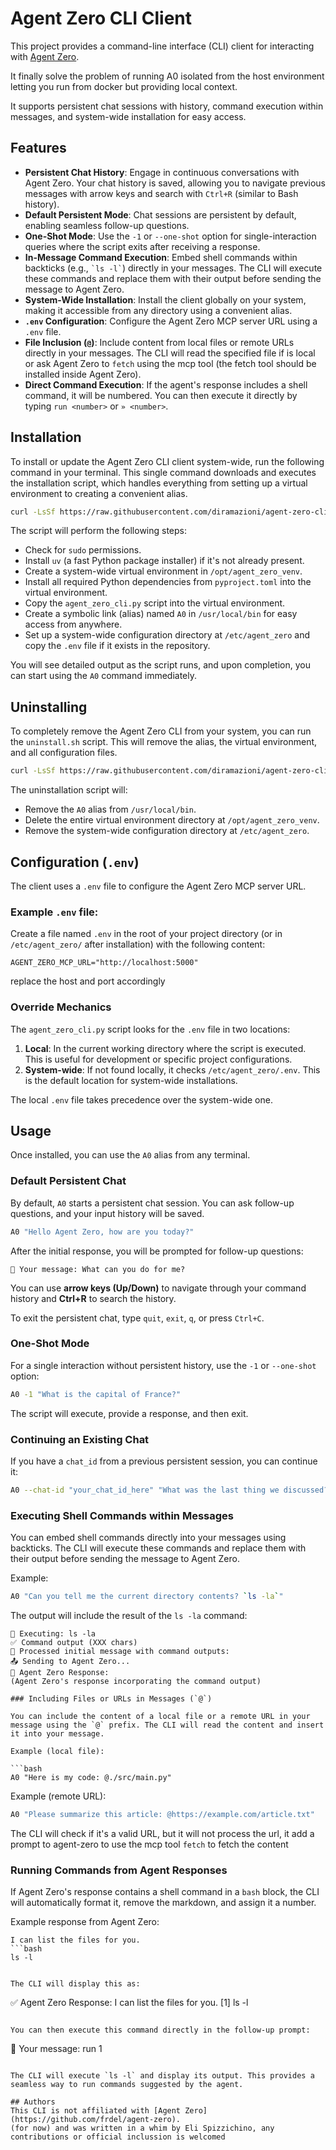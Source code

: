 # Agent Zero CLI Client

This project provides a command-line interface (CLI) client for interacting with [Agent Zero](https://github.com/frdel/agent-zero). 

It finally solve the problem of running A0 isolated from the host environment letting you run from docker but providing local context. 

It supports persistent chat sessions with history, command execution within messages, and system-wide installation for easy access.


## Features

-   **Persistent Chat History**: Engage in continuous conversations with Agent Zero. Your chat history is saved, allowing you to navigate previous messages with arrow keys and search with `Ctrl+R` (similar to Bash history).
-   **Default Persistent Mode**: Chat sessions are persistent by default, enabling seamless follow-up questions.
-   **One-Shot Mode**: Use the `-1` or `--one-shot` option for single-interaction queries where the script exits after receiving a response.
-   **In-Message Command Execution**: Embed shell commands within backticks (e.g., `` `ls -l` ``) directly in your messages. The CLI will execute these commands and replace them with their output before sending the message to Agent Zero.
-   **System-Wide Installation**: Install the client globally on your system, making it accessible from any directory using a convenient alias.
-   **`.env` Configuration**: Configure the Agent Zero MCP server URL using a `.env` file.
-   **File Inclusion (`@`)**: Include content from local files or remote URLs directly in your messages. The CLI will read the specified file if is local or ask Agent Zero to `fetch` using the mcp tool (the fetch tool should be installed inside Agent Zero).
-   **Direct Command Execution**: If the agent's response includes a shell command, it will be numbered. You can then execute it directly by typing `run <number>` or `» <number>`.

## Installation

To install or update the Agent Zero CLI client system-wide, run the following command in your terminal. This single command downloads and executes the installation script, which handles everything from setting up a virtual environment to creating a convenient alias.

```bash
curl -LsSf https://raw.githubusercontent.com/diramazioni/agent-zero-cli/refs/heads/main/install.sh | sudo sh
```

The script will perform the following steps:
- Check for `sudo` permissions.
- Install `uv` (a fast Python package installer) if it's not already present.
- Create a system-wide virtual environment in `/opt/agent_zero_venv`.
- Install all required Python dependencies from `pyproject.toml` into the virtual environment.
- Copy the `agent_zero_cli.py` script into the virtual environment.
- Create a symbolic link (alias) named `A0` in `/usr/local/bin` for easy access from anywhere.
- Set up a system-wide configuration directory at `/etc/agent_zero` and copy the `.env` file if it exists in the repository.

You will see detailed output as the script runs, and upon completion, you can start using the `A0` command immediately.

## Uninstalling

To completely remove the Agent Zero CLI from your system, you can run the `uninstall.sh` script. This will remove the alias, the virtual environment, and all configuration files.

```bash
curl -LsSf https://raw.githubusercontent.com/diramazioni/agent-zero-cli/refs/heads/main/uninstall.sh | sudo sh
```

The uninstallation script will:
- Remove the `A0` alias from `/usr/local/bin`.
- Delete the entire virtual environment directory at `/opt/agent_zero_venv`.
- Remove the system-wide configuration directory at `/etc/agent_zero`.

## Configuration (`.env`)

The client uses a `.env` file to configure the Agent Zero MCP server URL.

### Example `.env` file:

Create a file named `.env` in the root of your project directory (or in `/etc/agent_zero/` after installation) with the following content:

```dotenv
AGENT_ZERO_MCP_URL="http://localhost:5000"
```
replace the host and port accordingly

### Override Mechanics

The `agent_zero_cli.py` script looks for the `.env` file in two locations:

1.  **Local**: In the current working directory where the script is executed. This is useful for development or specific project configurations.
2.  **System-wide**: If not found locally, it checks `/etc/agent_zero/.env`. This is the default location for system-wide installations.

The local `.env` file takes precedence over the system-wide one.

## Usage

Once installed, you can use the `A0` alias from any terminal.

### Default Persistent Chat

By default, `A0` starts a persistent chat session. You can ask follow-up questions, and your input history will be saved.

```bash
A0 "Hello Agent Zero, how are you today?"
```

After the initial response, you will be prompted for follow-up questions:

```
💬 Your message: What can you do for me?
```

You can use **arrow keys (Up/Down)** to navigate through your command history and **Ctrl+R** to search the history.

To exit the persistent chat, type `quit`, `exit`, `q`, or press `Ctrl+C`.

### One-Shot Mode

For a single interaction without persistent history, use the `-1` or `--one-shot` option:

```bash
A0 -1 "What is the capital of France?"
```

The script will execute, provide a response, and then exit.

### Continuing an Existing Chat

If you have a `chat_id` from a previous persistent session, you can continue it:

```bash
A0 --chat-id "your_chat_id_here" "What was the last thing we discussed?"
```

### Executing Shell Commands within Messages

You can embed shell commands directly into your messages using backticks. The CLI will execute these commands and replace them with their output before sending the message to Agent Zero.

Example:

```bash
A0 "Can you tell me the current directory contents? `ls -la`"
```

The output will include the result of the `ls -la` command:

```
🔧 Executing: ls -la
✅ Command output (XXX chars)
📝 Processed initial message with command outputs:
📤 Sending to Agent Zero...
📨 Agent Zero Response:
(Agent Zero's response incorporating the command output)

### Including Files or URLs in Messages (`@`)

You can include the content of a local file or a remote URL in your message using the `@` prefix. The CLI will read the content and insert it into your message.

Example (local file):

```bash
A0 "Here is my code: @./src/main.py"
```

Example (remote URL):

```bash
A0 "Please summarize this article: @https://example.com/article.txt"
```

The CLI will check if it's a valid URL, but it will not process the url, it add a prompt to agent-zero to use the mcp tool `fetch` to fetch the content

### Running Commands from Agent Responses

If Agent Zero's response contains a shell command in a `bash` block, the CLI will automatically format it, remove the markdown, and assign it a number.

Example response from Agent Zero:

```
I can list the files for you.
```bash
ls -l
```
```

The CLI will display this as:

```
✅ Agent Zero Response:
I can list the files for you.
  [1] ls -l
```

You can then execute this command directly in the follow-up prompt:

```
💬 Your message: run 1
```

The CLI will execute `ls -l` and display its output. This provides a seamless way to run commands suggested by the agent.

## Authors
This CLI is not affiliated with [Agent Zero](https://github.com/frdel/agent-zero). 
(for now) and was written in a whim by Eli Spizzichino, any contributions or official inclussion is welcomed